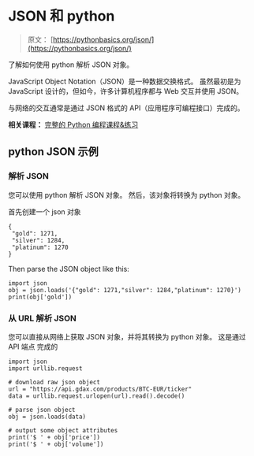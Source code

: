# JSON 和 python

> 原文： [https://pythonbasics.org/json/](https://pythonbasics.org/json/)

了解如何使用 python 解析 JSON 对象。

JavaScript Object Notation（JSON）是一种数据交换格式。 虽然最初是为 JavaScript 设计的，但如今，许多计算机程序都与 Web 交互并使用 JSON。

与网络的交互通常是通过 JSON 格式的 API（应用程序可编程接口）完成的。

**相关课程：** [完整的 Python 编程课程&练习](https://gum.co/dcsp)

## python JSON 示例

### 解析 JSON

您可以使用 python 解析 JSON 对象。 然后，该对象将转换为 python 对象。

首先创建一个 json 对象

```
{
 "gold": 1271,
 "silver": 1284,
 "platinum": 1270
}

```

Then parse the JSON object like this:

```
import json
obj = json.loads('{"gold": 1271,"silver": 1284,"platinum": 1270}')
print(obj['gold'])

```

### 从 URL 解析 JSON

您可以直接从网络上获取 JSON 对象，并将其转换为 python 对象。 这是通过 API 端点
完成的

```
import json
import urllib.request

# download raw json object
url = "https://api.gdax.com/products/BTC-EUR/ticker"
data = urllib.request.urlopen(url).read().decode()

# parse json object
obj = json.loads(data)

# output some object attributes
print('$ ' + obj['price'])
print('$ ' + obj['volume'])

```